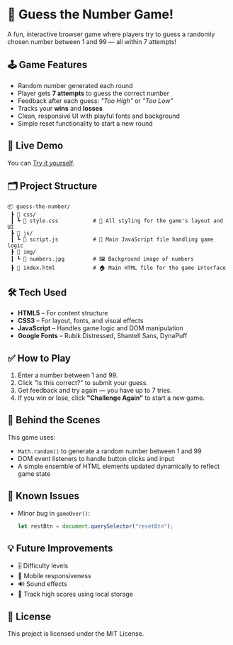 # 🎯 Guess the Number Game!

A fun, interactive browser game where players try to guess a randomly chosen number between 1 and 99 — all within 7 attempts!

## 🕹️ Game Features

- Random number generated each round
- Player gets **7 attempts** to guess the correct number
- Feedback after each guess: _"Too High"_ or _"Too Low"_
- Tracks your **wins** and **losses**
- Clean, responsive UI with playful fonts and background
- Simple reset functionality to start a new round

## 🚀 Live Demo

You can [Try it yourself](https://deborah-shaw.github.io/Guess-the-Number-Game/).

## 🗂️ Project Structure


```text
📦 guess-the-number/  
 ┣ 📁 css/  
 ┃ ┗ 📄 style.css           # 🎨 All styling for the game's layout and UI  
 ┣ 📁 js/  
 ┃ ┗ 📄 script.js           # 🧠 Main JavaScript file handling game logic  
 ┣ 📁 img/  
 ┃ ┗ 📄 numbers.jpg         # 🖼️ Background image of numbers  
 ┣ 📄 index.html            # 🏠 Main HTML file for the game interface  
```

## 🛠️ Tech Used

- **HTML5** – For content structure
- **CSS3** – For layout, fonts, and visual effects
- **JavaScript** – Handles game logic and DOM manipulation
- **Google Fonts** – Rubik Distressed, Shantell Sans, DynaPuff

## ✅ How to Play

1. Enter a number between 1 and 99.
2. Click "Is this correct?" to submit your guess.
3. Get feedback and try again — you have up to 7 tries.
4. If you win or lose, click **"Challenge Again"** to start a new game.

## 🧠 Behind the Scenes

This game uses:
- `Math.random()` to generate a random number between 1 and 99
- DOM event listeners to handle button clicks and input
- A simple ensemble of HTML elements updated dynamically to reflect game state

## 🐛 Known Issues

- Minor bug in `gameOver()`:
  ```js
  let restBtn = document.querySelector("resetBtn");

## 💡 Future Improvements

- 🎚 Difficulty levels
- 📱 Mobile responsiveness
- 🔊 Sound effects
- 💾 Track high scores using local storage

## 📄 License

This project is licensed under the MIT License.
